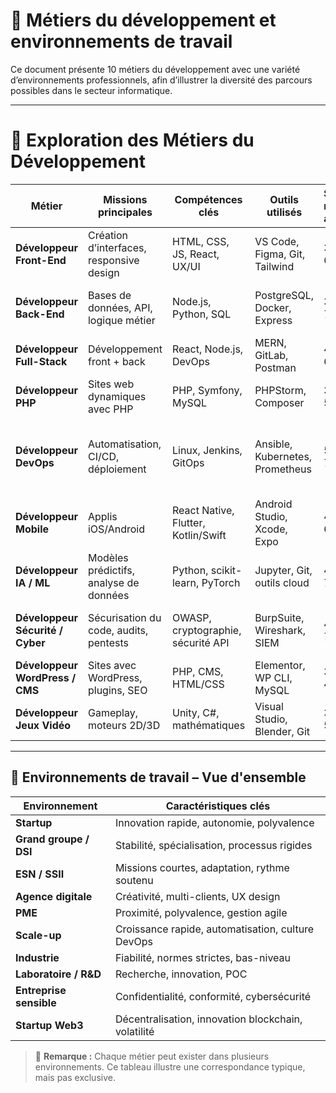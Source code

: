 
# 🔧 Métiers du développement et environnements de travail

Ce document présente 10 métiers du développement avec une variété d’environnements professionnels, afin d’illustrer la diversité des parcours possibles dans le secteur informatique.

---

# 🔎 Exploration des Métiers du Développement

| Métier                           | Missions principales                    | Compétences clés                    | Outils utilisés                 | Salaire moyen annuel | Environnement typique                       | Qualité                                        |
| -------------------------------- | ---------------------------------------- | ----------------------------------- | ------------------------------- | ------------- | ------------------------------------------- | ----------------------------------------------------- |
| **Développeur Front-End**        | Création d’interfaces, responsive design | HTML, CSS, JS, React, UX/UI         | VS Code, Figma, Git, Tailwind   | 35k–60k€      | Startup ou agence web orientée UX/UI        | Créativité, rigueur, communication, curiosité    |
| **Développeur Back-End**         | Bases de données, API, logique métier    | Node.js, Python, SQL                | PostgreSQL, Docker, Express     | 38k–70k€      | ESN / SSII                                  | Méthodologie, rigueur, communication, curiosité     |
| **Développeur Full-Stack**       | Développement front + back               | React, Node.js, DevOps              | MERN, GitLab, Postman           | 42k–60k€      | PME                                         | Bon relationnel, créatif, rigueur                    |
| **Développeur PHP**              | Sites web dynamiques avec PHP            | PHP, Symfony, MySQL                 | PHPStorm, Composer              | 34k–55k€      | TPE ou agence web locale                    |
| **Développeur DevOps**           | Automatisation, CI/CD, déploiement       | Linux, Jenkins, GitOps              | Ansible, Kubernetes, Prometheus | 50k–75k€      | Scale-up                                    | Travail en équipe, polyvalence, capacités rédactionnelles, communication |
| **Développeur Mobile**           | Applis iOS/Android                       | React Native, Flutter, Kotlin/Swift | Android Studio, Xcode, Expo     | 40k–60k€      | Agence ou startup mobile                    | Bon relationnel, curieux, rigueur                 |
| **Développeur IA / ML**          | Modèles prédictifs, analyse de données   | Python, scikit-learn, PyTorch       | Jupyter, Git, outils cloud      | 45k–75k€      | Startup IA, lab R\&D                        |
| **Développeur Sécurité / Cyber** | Sécurisation du code, audits, pentests   | OWASP, cryptographie, sécurité API  | BurpSuite, Wireshark, SIEM      | 45k–70k€      | Banque, assurance, secteur public sensible  |
| **Développeur WordPress / CMS**  | Sites avec WordPress, plugins, SEO       | PHP, CMS, HTML/CSS                  | Elementor, WP CLI, MySQL        | 30k–45k€      | Freelance ou petite agence                  |
| **Développeur Jeux Vidéo**       | Gameplay, moteurs 2D/3D                  | Unity, C#, mathématiques            | Visual Studio, Blender, Git     | 30k–55k€      | Studio indé ou grand studio (Ubisoft, etc.) |

---

## 🧭 Environnements de travail – Vue d'ensemble

| Environnement           | Caractéristiques clés                               |
| ----------------------- | --------------------------------------------------- |
| **Startup**             | Innovation rapide, autonomie, polyvalence           |
| **Grand groupe / DSI**  | Stabilité, spécialisation, processus rigides        |
| **ESN / SSII**          | Missions courtes, adaptation, rythme soutenu        |
| **Agence digitale**     | Créativité, multi-clients, UX design                |
| **PME**                 | Proximité, polyvalence, gestion agile               |
| **Scale-up**            | Croissance rapide, automatisation, culture DevOps   |
| **Industrie**           | Fiabilité, normes strictes, bas-niveau              |
| **Laboratoire / R\&D**  | Recherche, innovation, POC                          |
| **Entreprise sensible** | Confidentialité, conformité, cybersécurité          |
| **Startup Web3**        | Décentralisation, innovation blockchain, volatilité |

> 🔎 **Remarque :** Chaque métier peut exister dans plusieurs environnements. Ce tableau illustre une correspondance typique, mais pas exclusive.
